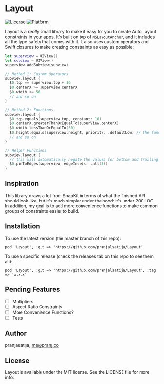 # Layout
[![License](https://img.shields.io/cocoapods/l/Layout.svg?style=flat)](https://cocoapods.org/pods/Layout)
[![Platform](https://img.shields.io/cocoapods/p/Layout.svg?style=flat)](https://cocoapods.org/pods/Layout)

Layout is a *really* small library to make it easy for you to create Auto Layout constraints in your apps. It's built on top of `NSLayoutAnchor`, and it includes all the type safety that comes with it. It also uses custom operators and Swift closures to make creating constraints as easy as possible:
```swift
let superview = UIView()
let subview = UIView()
superview.addSubview(subview)

// Method 1: Custom Operators
subview.layout {
  $0.top == superview.top + 16
  $0.centerX >= superview.centerX
  $0.width <= 50
  // and so on
}

// Method 2: Functions
subview.layout {
  $0.top.equals(superview.top, constant: 16)
  $0.centerX.greaterThanOrEqualTo(superView.centerX)
  $0.width.lessThanOrEqualTo(50)
  $0.height.equals(superview.height, priority: .defaultLow) // the functions let you express priority
  // and so on
}

// Helper Functions
subview.layout {
  // this will automatically negate the values for bottom and trailing
  $0.pinToEdges(superview, edgeInsets: .all(8))
}
```

## Inspiration
This library draws a lot from SnapKit in terms of what the finished API should look like, but it's much simpler under the hood: it's under 200 LOC. In addition, my goal is to add more convenience functions to make common groups of constraints easier to build.

## Installation
To use the latest version (the master branch of this repo): 
```
pod 'Layout', :git => 'https://github.com/pranjalsatija/Layout'
```

To use a specific release (check the releases tab on this repo to see them all):
```
pod 'Layout', :git => 'https://github.com/pranjalsatija/Layout', :tag => 'x.x.x'
```

## Pending Features
- [ ] Multipliers
- [ ] Aspect Ratio Constraints
- [ ] More Convenience Functions?
- [ ] Tests

## Author
pranjalsatija, me@pranj.co

## License
Layout is available under the MIT license. See the LICENSE file for more info.
